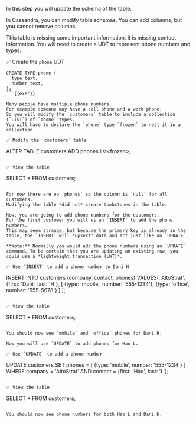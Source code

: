 In this step you will update the schema of the table.

In Cassandra, you can modify table schemas.
You can add columns, but you cannot remove columns.

This table is missing some important information. 
It is missing contact information.
You will need to create a UDT to represent phone numbers and types.

✅ Create the `phone` UDT
```
CREATE TYPE phone (
  type text,
  number text,
);
```{{exec}}

Many people have multiple phone numbers.
For example someone may have a cell phone and a work phone.
So you will modify the `customers` table to include a collection (`LIST`) of `phone` types.
You will have to declare the `phone` type `frozen` to nest it in a collection.

✅ Modify the `costomers` table
```
ALTER TABLE customers 
  ADD phones list<frozen<phone>>;
```{{exec}}

✅ View the table
```
SELECT * FROM customers;
```{{exec}}

For now there are no `phones` so the column is `null` for all customers.
Modifying the table *did not* create tombstones in the table.

Now, you are going to add phone numbers for the customers.
For the first customer you will us an `INSERT` to add the phone numbers. 
This may seem strange, but because the primary key is already in the table, the `INSERT` will *upsert* data and act just like an `UPDATE`.

**Note:** Normally you would add the phone numbers using an `UPDATE` command. To be certain that you are updating an existing row, you could use a *lightweight transaction (LWT)*.

✅ Use `INSERT` to add a phone number to Dani H
```
INSERT INTO customers (company, contact, phones) 
  VALUES(
    'AltoStrat',
    {first: 'Dani', last: 'H'},
    [
      {type: 'mobile', number: '555-1234'},
      {type: 'office', number: '555-5678'}
    ]
  );
```{{exec}}

✅ View the table
```
SELECT * FROM customers;
```{{exec}}

You should now see `mobile` and `office` phones for Dani H.

Now you will use `UPDATE` to add phones for Hao L.

✅ Use `UPDATE` to add a phone number
```
UPDATE customers SET phones =
  [
    {type: 'mobile', number: '555-1234'}
  ]
  WHERE
    company = 'AltoStrat'
  AND
    contact = {first: 'Hao', last: 'L'};
```{{exec}}

✅ View the table
```
SELECT * FROM customers;
```{{exec}}

You should now see phone numbers for both Hao L and Dani H.